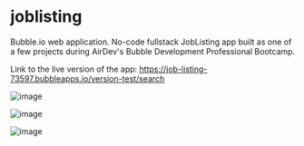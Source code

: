 # joblisting
Bubble.io web application. No-code fullstack JobListing app built as one of a few projects during AirDev's Bubble Development Professional Bootcamp.

Link to the live version of the app:
https://job-listing-73597.bubbleapps.io/version-test/search

![image](https://github.com/MarcelFronczak/joblisting/assets/107025566/9721f2c5-d37f-4aab-8f1a-bc8a2dae89be)

![image](https://github.com/MarcelFronczak/joblisting/assets/107025566/c15e14c8-d39b-435d-9e1e-21a0d5b6eafb)

![image](https://github.com/MarcelFronczak/joblisting/assets/107025566/0676b2b4-7e6c-48f8-be06-01ff3a91a3b3)


